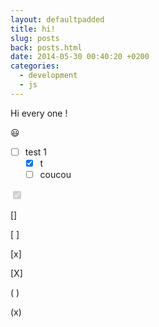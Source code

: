 ```yaml
---
layout: defaultpadded
title: hi!
slug: posts
back: posts.html
date: 2014-05-30 00:40:20 +0200
categories:
  - development
  - js
---
```

Hi every one !

:smiley:

- [ ] test 1
  - [x] t
  - [ ] coucou

<input type="checkbox" checked disabled>

[]

[ ]

[x]

[X]

( )

(x)
